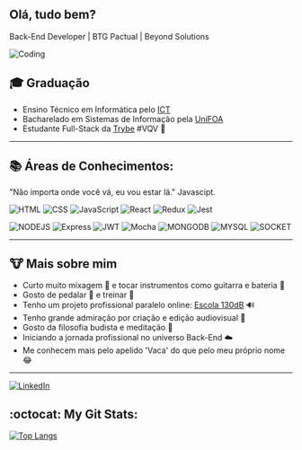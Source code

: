 ## Olá, tudo bem? ###

Back-End Developer | BTG Pactual | Beyond Solutions 

![Coding](https://c.tenor.com/GfSX-u7VGM4AAAAM/coding.gif)

## :mortar_board: Graduação

- Ensino Técnico em Informática pelo <a href="https://www.colegioict.com.br/">ICT</a> 
- Bacharelado em Sistemas de Informação pela <a href="https://www.unifoa.edu.br/"> UniFOA</a> 
- Estudante Full-Stack da <a href="https://www.betrybe.com/" target="_blank">Trybe</a> #VQV  :rocket:

<hr> 

## :books: Áreas de Conhecimentos:

"Não importa onde você vá, eu vou estar lá." Javascipt.

![HTML](https://img.shields.io/badge/HTML5-E34F26?style=for-the-badge&logo=html5&logoColor=white) 
![CSS](https://img.shields.io/badge/CSS3-1572B6?style=for-the-badge&logo=css3&logoColor=white) 
![JavaScript](https://img.shields.io/badge/JavaScript-F7DF1E?style=for-the-badge&logo=javascript&logoColor=black) 
![React](https://img.shields.io/badge/React-20232A?style=for-the-badge&logo=react&logoColor=61DAFB) 
![Redux](https://img.shields.io/badge/Redux-593D88?style=for-the-badge&logo=redux&logoColor=white) 
![Jest](https://img.shields.io/badge/Jest-C21325?style=for-the-badge&logo=jest&logoColor=white) 

![NODEJS](https://img.shields.io/badge/Node.js-339933?style=for-the-badge&logo=nodedotjs&logoColor=white) 
![Express](https://img.shields.io/badge/Express.js-000000?style=for-the-badge&logo=express&logoColor=white) 
![JWT](https://img.shields.io/badge/JWT-000000?style=for-the-badge&logo=JSON%20web%20tokens&logoColor=white)
![Mocha](https://img.shields.io/badge/Mocha-8D6748?style=for-the-badge&logo=Mocha&logoColor=white)
![MONGODB](https://img.shields.io/badge/MongoDB-4EA94B?style=for-the-badge&logo=mongodb&logoColor=white)
![MYSQL](https://img.shields.io/badge/MySQL-00000F?style=for-the-badge&logo=mysql&logoColor=white)
![SOCKET](https://img.shields.io/badge/Socket.io-010101?&style=for-the-badge&logo=Socket.io&logoColor=white) 

<hr>

## :cow: Mais sobre mim

- Curto muito mixagem :minidisc: e tocar instrumentos como guitarra e bateria :metal: 
- Gosto de pedalar :bicyclist: e treinar :muscle:
- Tenho um projeto profissional paralelo online: <a href="https://escola130db.netlify.app/" target="_blank">Escola 130dB</a> 🔊
- Tenho grande admiração por criação e edição audiovisual :movie_camera:
- Gosto da filosofia budista e meditação :pray:
- Iniciando a jornada profissional no universo Back-End :cloud:
- Me conhecem mais pelo apelido 'Vaca' do que pelo meu próprio nome :joy:

<hr> 

<a href="https://www.linkedin.com/in/luizfelipedev" target="_blank">![LinkedIn](https://img.shields.io/badge/LinkedIn-0077B5?style=for-the-badge&logo=linkedin&logoColor=white)</a>

## **:octocat: My Git Stats:**

[![Top Langs](https://github-readme-stats.vercel.app/api/top-langs/?username=anuraghazra&layout=compact)](https://github.com/anuraghazra/github-readme-stats)
